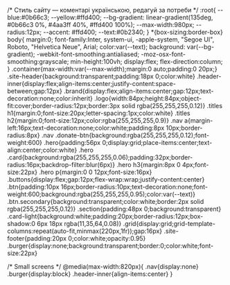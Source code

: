 /* Стиль сайту — коментарі українською, редагуй за потреби */
:root{
  --blue:#0b66c3;
  --yellow:#ffd400;
  --bg-gradient: linear-gradient(135deg, #0b66c3 0%, #4aa3ff 40%, #ffd400 100%);
  --max-width:980px;
  --radius:12px;
  --accent: #ffd400;
  --text:#0b2340;
}
*{box-sizing:border-box}
body{
  margin:0;
  font-family:Inter, system-ui, -apple-system, "Segoe UI", Roboto, "Helvetica Neue", Arial;
  color:var(--text);
  background: var(--bg-gradient);
  -webkit-font-smoothing:antialiased;
  -moz-osx-font-smoothing:grayscale;
  min-height:100vh;
  display:flex;
  flex-direction:column;
}
.container{max-width:var(--max-width);margin:0 auto;padding:0 20px;}
.site-header{background:transparent;padding:18px 0;color:white}
.header-inner{display:flex;align-items:center;justify-content:space-between;gap:12px}
.brand{display:flex;align-items:center;gap:12px;text-decoration:none;color:inherit}
.logo{width:84px;height:84px;object-fit:cover;border-radius:12px;border:3px solid rgba(255,255,255,0.12)}
.titles h1{margin:0;font-size:20px;letter-spacing:1px;color:white}
.titles h2{margin:0;font-size:12px;color:rgba(255,255,255,0.9)}
.nav a{margin-left:16px;text-decoration:none;color:white;padding:8px 10px;border-radius:8px}
.nav .donate-btn{background:rgba(255,255,255,0.12);font-weight:600}
.hero{padding:56px 0;display:grid;place-items:center;text-align:center;color:white}
.hero .card{background:rgba(255,255,255,0.06);padding:32px;border-radius:16px;backdrop-filter:blur(6px)}
.hero h3{margin:8px 0 4px;font-size:22px}
.hero p{margin:0 0 12px;font-size:16px}
.buttons{display:flex;gap:12px;flex-wrap:wrap;justify-content:center}
.btn{padding:10px 16px;border-radius:10px;text-decoration:none;font-weight:600;background:rgba(255,255,255,0.95);color:var(--text)}
.btn.secondary{background:transparent;color:white;border:2px solid rgba(255,255,255,0.12)}
.section{padding:48px 0;background:transparent}
.card-light{background:white;padding:20px;border-radius:12px;box-shadow:0 6px 18px rgba(11,35,64,0.08)}
.grid{display:grid;grid-template-columns:repeat(auto-fit,minmax(220px,1fr));gap:16px}
.site-footer{padding:20px 0;color:white;opacity:0.95}
.burger{display:none;background:transparent;border:0;color:white;font-size:22px}

/* Small screens */
@media(max-width:820px){
  .nav{display:none}
  .burger{display:block}
  .header-inner{align-items:center}
}


